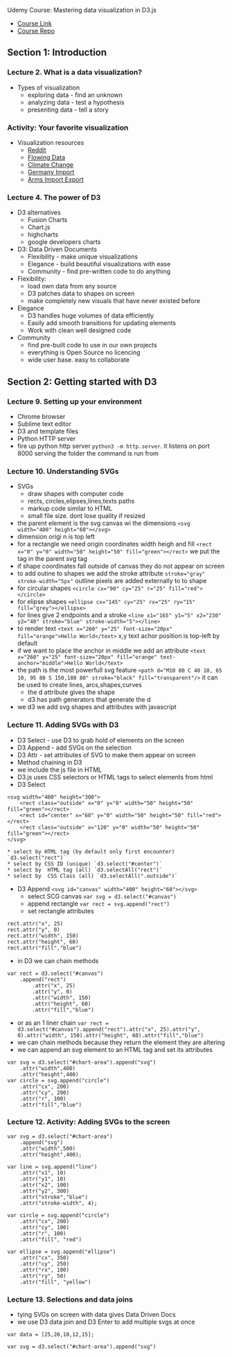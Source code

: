  Udemy Course: Mastering data visualization in D3.js

* [Course Link](https://www.udemy.com/course/masteringd3js/)
* [Course Repo](https://github.com/adamjanes/udemy-d3)

## Section 1: Introduction

### Lecture 2. What is a data visualization?

* Types of visualization
    * exploring data - find an unknown
    * analyzing data - test a hypothesis
    * presenting data - tell a story

### Activity: Your favorite visualization

* Visualization resources
    * [Reddit](https://reddit.com/r/dataisbeautiful)
    * [Flowing Data](https://FlowingData.com)
    * [Climate Change](https://intelligence.weforum.org/topics/a1Gb0000000LHVfEAO?tab=data)
    * [Germany Import](https://oec.world/en/visualize/tree_map/hs92/import/deu/isr/show/2017/)
    * [Arms Import Export](https://armsglobe.chromeexperiments.com/)

### Lecture 4. The power of D3

* D3 alternatives
    * Fusion Charts
    * Chart.js
    * highcharts
    * google developers charts
* D3: Data Driven Documents
    * Flexibility - make unique visualizations
    * Elegance - build beautiful visualizations with ease
    * Community - find pre-written code to do anything
* Flexibility:
    * load  own data from any source
    * D3 patches data to shapes on screen
    * make completely new visuals that have never existed before
* Elegance
    * D3 handles huge volumes of data efficiently
    * Easily add smooth transitions for updating elements
    * Work with clean well designed code
* Community
    * find pre-built code to use in our own projects
    * everything is Open Source no licencing
    * wide user base. easy to collaborate 

## Section 2: Getting started with D3

### Lecture 9. Setting up your environment

* Chrome browser
* Sublime text editor
* D3 and template files
* Python HTTP server
* fire up python http server `python3 -m http.server`. it listens on port 8000 serving the folder the command is run from

### Lecture 10. Understanding SVGs

* SVGs
    * draw shapes with computer code
    * rects, circles,elipses,lines,texts paths
    * markup code similar to HTML
    * small file size. dont lose quality if resized
* the parent element is the svg canvas wi the dimensions `<svg width="400" height="60"></svg>`
* dimension origi n is top left
* for a rectangle we need origin coordinates width heigh and fill `<rect x="0" y="0" width="50" height="50" fill="green"></rect>` we put the tag in the parent svg tag
* if shape coordinates fall outside of canvas they do not appear on screen
* to add outine to shapes we add the stroke attribute `stroke="gray" stroke-width="5px"` outline pixels are added externally to to shape
* for circular shapes `<circle cx="90" cy="25" r="25" fill="red"></circle>`
* for elipse shapes `<ellipse cx="145" cy="25" rx="25" ry="15" fill="grey"></ellipse>`
* for lines give 2 endpoints and a stroke `<line x1="165" y1="5" x2="230" y2="40" stroke="blue" stroke-width="5"></line>`
* to render text `<text x="260" y="25" font-size="20px" fill="orange">Hello World</text>` x,y text achor position is top-left by default
* if we want to place the anchor in middle we add an attribute `<text x="260" y="25" font-size="20px" fill="orange" text-anchor="middle">Hello World</text>`
* the path is the most powerfull svg feature `<path d="M10 80 C 40 10, 65 10, 95 80 S 150,180 80" stroke="black" fill="transparent"/>` it can be used to create lines, arcs,shapes,curves
    * the d attribute gives the shape
    * d3 has path generators that generate the d
* we d3 we add svg shapes and attributes with javascript

### Lecture 11. Adding SVGs with D3

* D3 Select - use D3 to grab hold of elements on the screen
* D3 Append - add SVGs on the selection
* D3 Attr - set attributes of SVG to make them appear on screen
* Method chaining in D3
* we include the js file in HTML
* D3.js uses CSS selectors or HTML tags to select elements from html
* D3 Select
```
<svg width="400" height="300">
    <rect class="outside" x="0" y="0" width="50" height="50" fill="green"></rect>
    <rect id="center" x="60" y="0" width="50" height="50" fill="red"></rect>
    <rect class="outside" x="120" y="0" width="50" height="50" fill="green"></rect>
</svg>
```
    * select by HTML tag (by default only first encounter) `d3.select("rect")`
    * select by CSS ID (unique) `d3.select("#center")`
    * select by  HTML tag (all) `d3.selectAll("rect")`
    * select by  CSS Class (all) `d3.selectAll(".outside")`
* D3 Append `<svg id="canvas" width="400" height="60"></svg>`
    * select SCG canvas `var svg = d3.select("#canvas")`
    * append rectangle `var rect = svg.append("rect")`
    * set rectangle attributes
```
rect.attr("x", 25)
rect.attr("y", 0)
rect.attr("width", 150)
rect.attr("height", 60)
rect.attr("fill","blue")
```
* in D3 we can chain methods
```
var rect = d3.select("#canvas")
    .append("rect")
        .attr("x", 25)
        .attr("y", 0)
        .attr("width", 150)
        .attr("height", 60)
        .attr("fill","blue")
```
* or as an 1 liner chain `var rect = d3.select("#canvas").append("rect").attr("x", 25).attr("y", 0).attr("width", 150).attr("height", 60).attr("fill","blue")`
* we can chain methods because they return the element they are altering
* we can append an svg element to an HTML tag and set its attributes
```
var svg = d3.select("#chart-area").append("svg")
    .attr("width",400)
    .attr("height",400)
var circle = svg.append("circle")
    .attr("cx", 200)
    .attr("cy", 200)
    .attr("r", 100)
    .attr("fill","blue")
```

### Lecture 12. Activity: Adding SVGs to the screen

```
var svg = d3.select("#chart-area")
    .append("svg")
    .attr("width",500)
    .attr("height",400);

var line = svg.append("line")
    .attr("x1", 10)
    .attr("y1", 10)
    .attr("x2", 100)
    .attr("y2", 300)
    .attr("stroke","blue")
    .attr("stroke-width", 4);

var circle = svg.append("circle")
    .attr("cx", 200)
    .attr("cy", 100)
    .attr("r", 100)
    .attr("fill", "red")

var ellipse = svg.append("ellipse")
    .attr("cx", 350)
    .attr("cy", 250)
    .attr("rx", 100)
    .attr("ry", 50)
    .attr("fill", "yellow")
```

### Lecture 13. Selections and data joins

* tying SVGs on screen with data gives Data Driven Docs
* we use D3 data join and D3 Enter to add multiple svgs at once
```
var data = [25,20,10,12,15];

var svg = d3.select("#chart-area").append("svg")
    
```